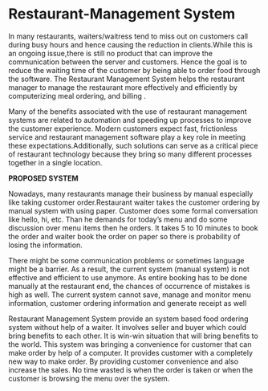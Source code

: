 # Restaurant-Management System
In many restaurants, waiters/waitress tend to miss out on customers call during busy hours and hence causing the reduction in clients.While this is an ongoing issue,there is still no product that can improve the communication between the server and customers. Hence the goal is to reduce the waiting time of the customer by being able to order food through the software. The Restaurant Management System helps the restaurant manager to manage the restaurant more effectively and efficiently by computerizing meal ordering, and billing .

Many of the benefits associated with the use of restaurant management systems are related to automation and speeding up processes to improve the customer experience. Modern customers expect fast, frictionless service and restaurant management software play a key role in meeting these expectations.Additionally, such solutions can serve as a critical piece of restaurant technology because they bring so many different processes together in a single location.

**PROPOSED SYSTEM**

Nowadays, many restaurants manage their business by manual especially like taking customer order.Restaurant waiter takes the customer ordering by manual system with using paper. Customer does some formal conversation like hello, hi, etc. Than he demands for today’s menu and do some discussion over menu items then he orders. It takes 5 to 10 minutes to book the order and waiter book the order on paper so there is probability of losing the information.

There might be some communication problems or sometimes language might be a barrier. As a result, the current system (manual system) is not effective and efficient to use anymore. As entire booking has to be done manually at the restaurant end, the chances of occurrence of mistakes is high as well. The current system cannot save, manage and monitor menu information, customer ordering information and generate receipt as well

Restaurant Management System provide an system based food ordering system without help of a waiter. It involves seller and buyer which could bring benefits to each other. It is win-win situation that will bring benefits to the world. This system was bringing a convenience for customer that can make order by help of a computer. It provides customer with a completely new way to make order. By providing customer convenience and also increase the sales. No time wasted is when the order is taken or when the customer is browsing the menu over the system.
